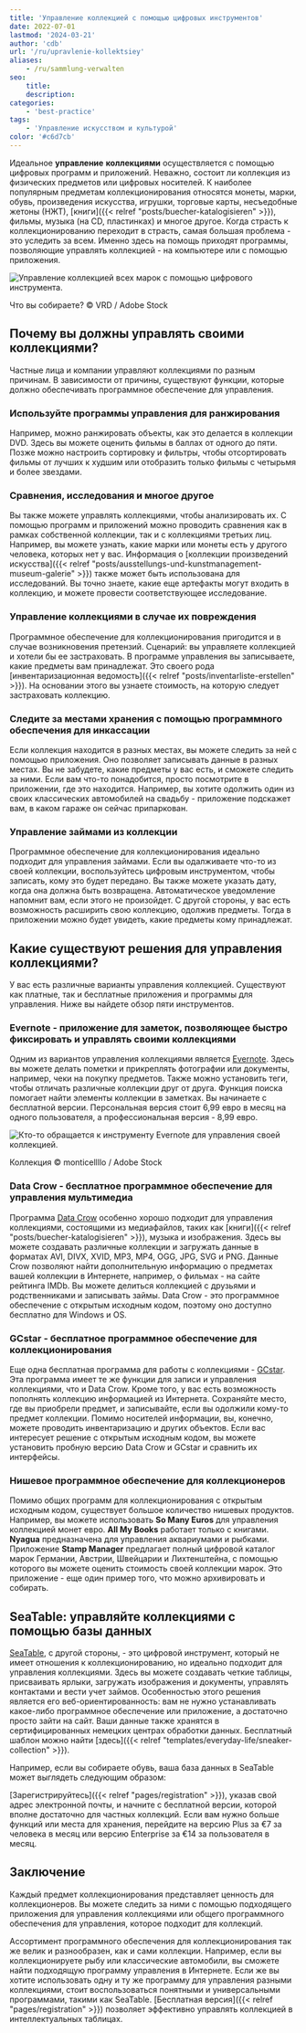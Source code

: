 ```yaml
---
title: 'Управление коллекцией с помощью цифровых инструментов'
date: 2022-07-01
lastmod: '2024-03-21'
author: 'cdb'
url: '/ru/upravlenie-kollektsiey'
aliases:
    - /ru/sammlung-verwalten
seo:
    title:
    description:
categories:
    - 'best-practice'
tags:
    - 'Управление искусством и культурой'
color: '#c6d7cb'
---
```


Идеальное **управление** **коллекциями** осуществляется с помощью цифровых программ и приложений. Неважно, состоит ли коллекция из физических предметов или цифровых носителей. К наиболее популярным предметам коллекционирования относятся монеты, марки, обувь, произведения искусства, игрушки, торговые карты, несъедобные жетоны (НЖТ), [книги]({{< relref "posts/buecher-katalogisieren" >}}), фильмы, музыка (на CD, пластинках) и многое другое. Когда страсть к коллекционированию переходит в страсть, самая большая проблема - это уследить за всем. Именно здесь на помощь приходят программы, позволяющие управлять коллекцией - на компьютере или с помощью приложения.

![Управление коллекцией всех марок с помощью цифрового инструмента.](Sammlung-verwalten_AdobeStock_21666861_bearbeitet.jpg)

Что вы собираете? © VRD / Adobe Stock

## Почему вы должны управлять своими коллекциями?

Частные лица и компании управляют коллекциями по разным причинам. В зависимости от причины, существуют функции, которые должно обеспечивать программное обеспечение для управления.

### Используйте программы управления для ранжирования

Например, можно ранжировать объекты, как это делается в коллекции DVD. Здесь вы можете оценить фильмы в баллах от одного до пяти. Позже можно настроить сортировку и фильтры, чтобы отсортировать фильмы от лучших к худшим или отобразить только фильмы с четырьмя и более звездами.

### Сравнения, исследования и многое другое

Вы также можете управлять коллекциями, чтобы анализировать их. С помощью программ и приложений можно проводить сравнения как в рамках собственной коллекции, так и с коллекциями третьих лиц. Например, вы можете узнать, какие марки или монеты есть у другого человека, которых нет у вас. Информация о [коллекции произведений искусства]({{< relref "posts/ausstellungs-und-kunstmanagement-museum-galerie" >}}) также может быть использована для исследований. Вы точно знаете, какие еще артефакты могут входить в коллекцию, и можете провести соответствующее исследование.

### Управление коллекциями в случае их повреждения

Программное обеспечение для коллекционирования пригодится и в случае возникновения претензий. Сценарий: вы управляете коллекцией и хотели бы ее застраховать. В программе управления вы записываете, какие предметы вам принадлежат. Это своего рода [инвентаризационная ведомость]({{< relref "posts/inventarliste-erstellen" >}}). На основании этого вы узнаете стоимость, на которую следует застраховать коллекцию.

### Следите за местами хранения с помощью программного обеспечения для инкассации

Если коллекция находится в разных местах, вы можете следить за ней с помощью приложения. Оно позволяет записывать данные в разных местах. Вы не забудете, какие предметы у вас есть, и сможете следить за ними. Если вам что-то понадобится, просто посмотрите в приложении, где это находится. Например, вы хотите одолжить один из своих классических автомобилей на свадьбу - приложение подскажет вам, в каком гараже он сейчас припаркован.

### Управление займами из коллекции

Программное обеспечение для коллекционирования идеально подходит для управления займами. Если вы одалживаете что-то из своей коллекции, воспользуйтесь цифровым инструментом, чтобы записать, кому это будет передано. Вы также можете указать дату, когда она должна быть возвращена. Автоматическое уведомление напомнит вам, если этого не произойдет. С другой стороны, у вас есть возможность расширить свою коллекцию, одолжив предметы. Тогда в приложении можно будет увидеть, какие предметы кому принадлежат.

## Какие существуют решения для управления коллекциями?

У вас есть различные варианты управления коллекцией. Существуют как платные, так и бесплатные приложения и программы для управления. Ниже вы найдете обзор пяти инструментов.

### Evernote - приложение для заметок, позволяющее быстро фиксировать и управлять своими коллекциями

Одним из вариантов управления коллекциями является [Evernote](https://evernote.com/intl/de). Здесь вы можете делать пометки и прикреплять фотографии или документы, например, чеки на покупку предметов. Также можно установить теги, чтобы отличать различные коллекции друг от друга. Функция поиска помогает найти элементы коллекции в заметках. Вы начинаете с бесплатной версии. Персональная версия стоит 6,99 евро в месяц на одного пользователя, а профессиональная версия - 8,99 евро.

![Кто-то обращается к инструменту Evernote для управления своей коллекцией.](Sammlung-verwalten_AdobeStock_391017788_bearbeitet-711x474.jpg)

Коллекция © monticellllo / Adobe Stock

### Data Crow - бесплатное программное обеспечение для управления мультимедиа

Программа [Data Crow](https://www.datacrow.net/) особенно хорошо подходит для управления коллекциями, состоящими из медиафайлов, таких как [книги]({{< relref "posts/buecher-katalogisieren" >}}), музыка и изображения. Здесь вы можете создавать различные коллекции и загружать данные в форматах AVI, DIVX, XVID, MP3, MP4, OGG, JPG, SVG и PNG. Данные Crow позволяют найти дополнительную информацию о предметах вашей коллекции в Интернете, например, о фильмах - на сайте рейтинга IMDb. Вы можете делиться коллекцией с друзьями и родственниками и записывать займы. Data Crow - это программное обеспечение с открытым исходным кодом, поэтому оно доступно бесплатно для Windows и OS.

### GCstar - бесплатное программное обеспечение для коллекционирования

Еще одна бесплатная программа для работы с коллекциями - [GCstar](http://www.gcstar.org/). Эта программа имеет те же функции для записи и управления коллекциями, что и Data Crow. Кроме того, у вас есть возможность пополнять коллекцию информацией из Интернета. Сохраняйте место, где вы приобрели предмет, и записывайте, если вы одолжили кому-то предмет коллекции. Помимо носителей информации, вы, конечно, можете проводить инвентаризацию и других объектов. Если вас интересует решение с открытым исходным кодом, вы можете установить пробную версию Data Crow и GCstar и сравнить их интерфейсы.

### Нишевое программное обеспечение для коллекционеров

Помимо общих программ для коллекционирования с открытым исходным кодом, существует большое количество нишевых продуктов. Например, вы можете использовать **So Many Euros** для управления коллекцией монет евро. **All My Books** работает только с книгами. **Nyagua** предназначена для управления аквариумами и рыбками. Приложение **Stamp Manager** предлагает полный цифровой каталог марок Германии, Австрии, Швейцарии и Лихтенштейна, с помощью которого вы можете оценить стоимость своей коллекции марок. Это приложение - еще один пример того, что можно архивировать и собирать.

## SeaTable: управляйте коллекциями с помощью базы данных

[SeaTable](https://de.wikipedia.org/wiki/SeaTable), с другой стороны, - это цифровой инструмент, который не имеет отношения к коллекционированию, но идеально подходит для управления коллекциями. Здесь вы можете создавать четкие таблицы, присваивать ярлыки, загружать изображения и документы, управлять контактами и вести учет займов. Особенностью этого решения является его веб-ориентированность: вам не нужно устанавливать какое-либо программное обеспечение или приложение, а достаточно просто зайти на сайт. Ваши данные также хранятся в сертифицированных немецких центрах обработки данных. Бесплатный шаблон можно найти [здесь]({{< relref "templates/everyday-life/sneaker-collection" >}}).

Например, если вы собираете обувь, ваша база данных в SeaTable может выглядеть следующим образом:

[Зарегистрируйтесь]({{< relref "pages/registration" >}}), указав свой адрес электронной почты, и начните с бесплатной версии, которой вполне достаточно для частных коллекций. Если вам нужно больше функций или места для хранения, перейдите на версию Plus за €7 за человека в месяц или версию Enterprise за €14 за пользователя в месяц.

## Заключение

Каждый предмет коллекционирования представляет ценность для коллекционеров. Вы можете следить за ними с помощью подходящего приложения для управления коллекциями или общего программного обеспечения для управления, которое подходит для коллекций.

Ассортимент программного обеспечения для коллекционирования так же велик и разнообразен, как и сами коллекции. Например, если вы коллекционируете рыбу или классические автомобили, вы сможете найти подходящую программу управления в Интернете. Если же вы хотите использовать одну и ту же программу для управления разными коллекциями, стоит воспользоваться понятными и универсальными программами, такими как SeaTable. [Бесплатная версия]({{< relref "pages/registration" >}}) позволяет эффективно управлять коллекцией в интеллектуальных таблицах.

